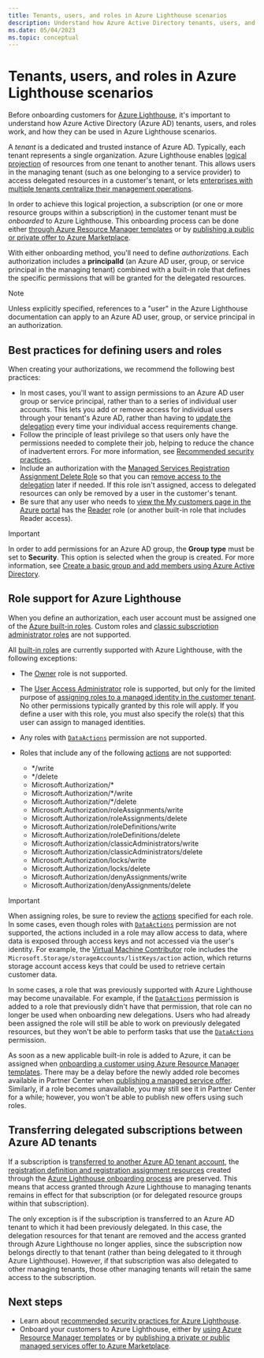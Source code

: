```yaml
---
title: Tenants, users, and roles in Azure Lighthouse scenarios
description: Understand how Azure Active Directory tenants, users, and roles can be used in Azure Lighthouse scenarios.
ms.date: 05/04/2023
ms.topic: conceptual
---
```


# Tenants, users, and roles in Azure Lighthouse scenarios

Before onboarding customers for [Azure Lighthouse](../overview.md), it's important to understand how Azure Active Directory (Azure AD) tenants, users, and roles work, and how they can be used in Azure Lighthouse scenarios.

A *tenant* is a dedicated and trusted instance of Azure AD. Typically, each tenant represents a single organization. Azure Lighthouse enables [logical projection](architecture.md#logical-projection) of resources from one tenant to another tenant. This allows users in the managing tenant (such as one belonging to a service provider) to access delegated resources in a customer's tenant, or lets [enterprises with multiple tenants centralize their management operations](enterprise.md).

In order to achieve this logical projection, a subscription (or one or more resource groups within a subscription) in the customer tenant must be *onboarded* to Azure Lighthouse. This onboarding process can be done either [through Azure Resource Manager templates](../how-to/onboard-customer.md) or by [publishing a public or private offer to Azure Marketplace](../how-to/publish-managed-services-offers.md).

With either onboarding method, you'll need to define *authorizations*. Each authorization includes a **principalId** (an Azure AD user, group, or service principal in the managing tenant) combined with a built-in role that defines the specific permissions that will be granted for the delegated resources.

> [!NOTE]
> Unless explicitly specified, references to a "user" in the Azure Lighthouse documentation can apply to an Azure AD user, group, or service principal in an authorization.

## Best practices for defining users and roles

When creating your authorizations, we recommend the following best practices:

- In most cases, you'll want to assign permissions to an Azure AD user group or service principal, rather than to a series of individual user accounts. This lets you add or remove access for individual users through your tenant's Azure AD, rather than having to [update the delegation](../how-to/update-delegation.md) every time your individual access requirements change.
- Follow the principle of least privilege so that users only have the permissions needed to complete their job, helping to reduce the chance of inadvertent errors. For more information, see [Recommended security practices](../concepts/recommended-security-practices.md).
- Include an authorization with the [Managed Services Registration Assignment Delete Role](../../role-based-access-control/built-in-roles.md#managed-services-registration-assignment-delete-role) so that you can [remove access to the delegation](../how-to/remove-delegation.md) later if needed. If this role isn't assigned, access to delegated resources can only be removed by a user in the customer's tenant.
- Be sure that any user who needs to [view the My customers page in the Azure portal](../how-to/view-manage-customers.md) has the [Reader](../../role-based-access-control/built-in-roles.md#reader) role (or another built-in role that includes Reader access).

> [!IMPORTANT]
> In order to add permissions for an Azure AD group, the **Group type** must be set to **Security**. This option is selected when the group is created. For more information, see [Create a basic group and add members using Azure Active Directory](../../active-directory/fundamentals/active-directory-groups-create-azure-portal.md).

## Role support for Azure Lighthouse

When you define an authorization, each user account must be assigned one of the [Azure built-in roles](../../role-based-access-control/built-in-roles.md). Custom roles and [classic subscription administrator roles](../../role-based-access-control/classic-administrators.md) are not supported.

All [built-in roles](../../role-based-access-control/built-in-roles.md) are currently supported with Azure Lighthouse, with the following exceptions:

- The [Owner](../../role-based-access-control/built-in-roles.md#owner) role is not supported.
- The [User Access Administrator](../../role-based-access-control/built-in-roles.md#user-access-administrator) role is supported, but only for the limited purpose of [assigning roles to a managed identity in the customer tenant](../how-to/deploy-policy-remediation.md#create-a-user-who-can-assign-roles-to-a-managed-identity-in-the-customer-tenant). No other permissions typically granted by this role will apply. If you define a user with this role, you must also specify the role(s) that this user can assign to managed identities.
- Any roles with [`DataActions`](../../role-based-access-control/role-definitions.md#dataactions) permission are not supported.
- Roles that include any of the following [actions](../../role-based-access-control/role-definitions.md#actions) are not supported:

  - */write
  - */delete
  - Microsoft.Authorization/*
  - Microsoft.Authorization/*/write
  - Microsoft.Authorization/*/delete
  - Microsoft.Authorization/roleAssignments/write
  - Microsoft.Authorization/roleAssignments/delete
  - Microsoft.Authorization/roleDefinitions/write
  - Microsoft.Authorization/roleDefinitions/delete
  - Microsoft.Authorization/classicAdministrators/write
  - Microsoft.Authorization/classicAdministrators/delete
  - Microsoft.Authorization/locks/write
  - Microsoft.Authorization/locks/delete
  - Microsoft.Authorization/denyAssignments/write
  - Microsoft.Authorization/denyAssignments/delete

> [!IMPORTANT]
> When assigning roles, be sure to review the [actions](../../role-based-access-control/role-definitions.md#actions) specified for each role. In some cases, even though roles with [`DataActions`](../../role-based-access-control/role-definitions.md#dataactions) permission are not supported, the actions included in a role may allow access to data, where data is exposed through access keys and not accessed via the user's identity. For example, the [Virtual Machine Contributor](../../role-based-access-control/built-in-roles.md) role includes the `Microsoft.Storage/storageAccounts/listKeys/action` action, which returns storage account access keys that could be used to retrieve certain customer data.

In some cases, a role that was previously supported with Azure Lighthouse may become unavailable. For example, if the [`DataActions`](../../role-based-access-control/role-definitions.md#dataactions) permission is added to a role that previously didn't have that permission, that role can no longer be used when onboarding new delegations. Users who had already been assigned the role will still be able to work on previously delegated resources, but they won't be able to perform tasks that use the [`DataActions`](../../role-based-access-control/role-definitions.md#dataactions) permission.

As soon as a new applicable built-in role is added to Azure, it can be assigned when [onboarding a customer using Azure Resource Manager templates](../how-to/onboard-customer.md). There may be a delay before the newly added role becomes available in Partner Center when [publishing a managed service offer](../how-to/publish-managed-services-offers.md). Similarly, if a role becomes unavailable, you may still see it in Partner Center for a while; however, you won't be able to publish new offers using such roles.

## Transferring delegated subscriptions between Azure AD tenants

If a subscription is [transferred to another Azure AD tenant account](../../cost-management-billing/manage/billing-subscription-transfer.md#transfer-a-subscription-to-another-azure-ad-tenant-account), the [registration definition and registration assignment resources](architecture.md#delegation-resources-created-in-the-customer-tenant) created through the [Azure Lighthouse onboarding process](../how-to/onboard-customer.md) are preserved. This means that access granted through Azure Lighthouse to managing tenants remains in effect for that subscription (or for delegated resource groups within that subscription).

The only exception is if the subscription is transferred to an Azure AD tenant to which it had been previously delegated. In this case, the delegation resources for that tenant are removed and the access granted through Azure Lighthouse no longer applies, since the subscription now belongs directly to that tenant (rather than being delegated to it through Azure Lighthouse). However, if that subscription was also delegated to other managing tenants, those other managing tenants will retain the same access to the subscription.

## Next steps

- Learn about [recommended security practices for Azure Lighthouse](recommended-security-practices.md).
- Onboard your customers to Azure Lighthouse, either by [using Azure Resource Manager templates](../how-to/onboard-customer.md) or by [publishing a private or public managed services offer to Azure Marketplace](../how-to/publish-managed-services-offers.md).